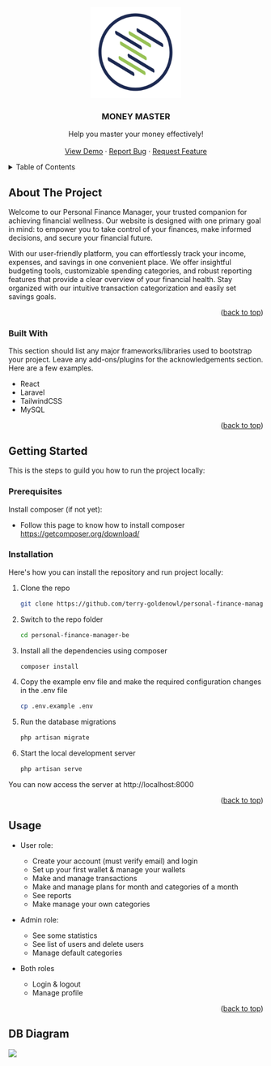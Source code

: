 <a name="readme-top"></a>

<!-- PROJECT LOGO -->
<br />
<div align="center">
  <a href="https://github.com/terry-goldenowl/personal-finance-manager-be">
    <img src="public/images/logo-money-master.png" alt="Logo" width="180" height="180">
  </a>

  <h3 align="center">MONEY MASTER</h3>

  <p align="center">
    Help you master your money effectively!
    <br />
    <br />
    <a href="#">View Demo</a>
    ·
    <a href="https://github.com/terry-goldenowl/personal-finance-manager-fe/issues">Report Bug</a>
    ·
    <a href="https://github.com/terry-goldenowl/personal-finance-manager-fe/issues">Request Feature</a>
  </p>
</div>



<!-- TABLE OF CONTENTS -->
<details>
  <summary>Table of Contents</summary>
  <ol>
    <li>
      <a href="#about-the-project">About The Project</a>
      <ul>
        <li><a href="#built-with">Built With</a></li>
      </ul>
    </li>
    <li>
      <a href="#getting-started">Getting Started</a>
      <ul>
        <li><a href="#prerequisites">Prerequisites</a></li>
        <li><a href="#installation">Installation</a></li>
      </ul>
    </li>
    <li><a href="#usage">Usage</a></li>
  </ol>
</details>



<!-- ABOUT THE PROJECT -->
## About The Project

Welcome to our Personal Finance Manager, your trusted companion for achieving financial wellness. Our website is designed with one primary goal in mind: to empower you to take control of your finances, make informed decisions, and secure your financial future. 

With our user-friendly platform, you can effortlessly track your income, expenses, and savings in one convenient place. We offer insightful budgeting tools, customizable spending categories, and robust reporting features that provide a clear overview of your financial health. Stay organized with our intuitive transaction categorization and easily set savings goals. 

<p align="right">(<a href="#readme-top">back to top</a>)</p>



### Built With

This section should list any major frameworks/libraries used to bootstrap your project. Leave any add-ons/plugins for the acknowledgements section. Here are a few examples.

* React
* Laravel
* TailwindCSS
* MySQL

<p align="right">(<a href="#readme-top">back to top</a>)</p>



<!-- GETTING STARTED -->
## Getting Started

This is the steps to guild you how to run the project locally:

### Prerequisites

Install composer (if not yet):
* Follow this page to know how to install composer https://getcomposer.org/download/

### Installation

Here's how you can install the repository and run project locally:

1. Clone the repo
   ```sh
   git clone https://github.com/terry-goldenowl/personal-finance-manager-be
   ```
2. Switch to the repo folder
   ```sh
   cd personal-finance-manager-be
   ``` 
3. Install all the dependencies using composer
   ```sh
   composer install
   ```
4. Copy the example env file and make the required configuration changes in the .env file
   ```sh
   cp .env.example .env
   ```
5. Run the database migrations
   ```sh
   php artisan migrate
   ```
6. Start the local development server
   ```sh
   php artisan serve
   ```
You can now access the server at http://localhost:8000

<p align="right">(<a href="#readme-top">back to top</a>)</p>



<!-- USAGE EXAMPLES -->
## Usage

* User role:
  * Create your account (must verify email) and login
  * Set up your first wallet & manage your wallets
  * Make and manage transactions
  * Make and manage plans for month and categories of a month
  * See reports
  * Make manage your own categories

* Admin role:
  * See some statistics
  * See list of users and delete users
  * Manage default categories
 
* Both roles
  * Login & logout
  * Manage profile

<p align="right">(<a href="#readme-top">back to top</a>)</p>

## DB Diagram
[![](https://mermaid.ink/img/pako:eNqN0dEKgjAUBuBXOZxre4HdjZIKTEMXEQxiuFNKmTHdRczePaUiMot2ez7O_7PjMC01IUMyk1ztjSrkCdq3SvwYmmY0ahyseRD4gkGmqt6wdDDmwp9G8ebLWMQ8TPhYzKOQQWpI1fSJFlEoZttlwH-YZ84Au_cbSAQGEm1FGnalkTikX9F_4LcOg_4p_i3T978T0MOCTKFy3R7MdRsk1hkVJLGjWplDx66tU7Yuk8spRVYbSx7as27_63FiZDt1rOh6AzyDmkE?type=png)](https://mermaid.live/edit#pako:eNqN0dEKgjAUBuBXOZxre4HdjZIKTEMXEQxiuFNKmTHdRczePaUiMot2ez7O_7PjMC01IUMyk1ztjSrkCdq3SvwYmmY0ahyseRD4gkGmqt6wdDDmwp9G8ebLWMQ8TPhYzKOQQWpI1fSJFlEoZttlwH-YZ84Au_cbSAQGEm1FGnalkTikX9F_4LcOg_4p_i3T978T0MOCTKFy3R7MdRsk1hkVJLGjWplDx66tU7Yuk8spRVYbSx7as27_63FiZDt1rOh6AzyDmkE)

<!-- MARKDOWN LINKS & IMAGES -->
<!-- https://www.markdownguide.org/basic-syntax/#reference-style-links -->
[contributors-shield]: https://img.shields.io/github/contributors/othneildrew/Best-README-Template.svg?style=for-the-badge
[contributors-url]: https://github.com/othneildrew/Best-README-Template/graphs/contributors
[forks-shield]: https://img.shields.io/github/forks/othneildrew/Best-README-Template.svg?style=for-the-badge
[forks-url]: https://github.com/othneildrew/Best-README-Template/network/members
[stars-shield]: https://img.shields.io/github/stars/othneildrew/Best-README-Template.svg?style=for-the-badge
[stars-url]: https://github.com/othneildrew/Best-README-Template/stargazers
[issues-shield]: https://img.shields.io/github/issues/othneildrew/Best-README-Template.svg?style=for-the-badge
[issues-url]: https://github.com/othneildrew/Best-README-Template/issues
[license-shield]: https://img.shields.io/github/license/othneildrew/Best-README-Template.svg?style=for-the-badge
[license-url]: https://github.com/othneildrew/Best-README-Template/blob/master/LICENSE.txt
[linkedin-shield]: https://img.shields.io/badge/-LinkedIn-black.svg?style=for-the-badge&logo=linkedin&colorB=555
[linkedin-url]: https://linkedin.com/in/othneildrew
[product-screenshot]: images/screenshot.png
[Next.js]: https://img.shields.io/badge/next.js-000000?style=for-the-badge&logo=nextdotjs&logoColor=white
[Next-url]: https://nextjs.org/
[React.js]: https://img.shields.io/badge/React-20232A?style=for-the-badge&logo=react&logoColor=61DAFB
[React-url]: https://reactjs.org/
[Vue.js]: https://img.shields.io/badge/Vue.js-35495E?style=for-the-badge&logo=vuedotjs&logoColor=4FC08D
[Vue-url]: https://vuejs.org/
[Angular.io]: https://img.shields.io/badge/Angular-DD0031?style=for-the-badge&logo=angular&logoColor=white
[Angular-url]: https://angular.io/
[Svelte.dev]: https://img.shields.io/badge/Svelte-4A4A55?style=for-the-badge&logo=svelte&logoColor=FF3E00
[Svelte-url]: https://svelte.dev/
[Laravel.com]: https://img.shields.io/badge/Laravel-FF2D20?style=for-the-badge&logo=laravel&logoColor=white
[Laravel-url]: https://laravel.com
[Bootstrap.com]: https://img.shields.io/badge/Bootstrap-563D7C?style=for-the-badge&logo=bootstrap&logoColor=white
[Bootstrap-url]: https://getbootstrap.com
[JQuery.com]: https://img.shields.io/badge/jQuery-0769AD?style=for-the-badge&logo=jquery&logoColor=white
[JQuery-url]: https://jquery.com 
